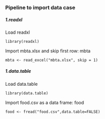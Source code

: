 ### Pipeline to import data case
##### 1.readxl
Load readxl
```
library(readxl)
```
Import mbta.xlsx and skip first row: mbta
```
mbta <- read_excel("mbta.xlsx", skip = 1)
```
##### 1.data.table
Load data.table
```
library(data.table)
```
Import food.csv as a data frame: food
```
food <- fread("food.csv",data.table=FALSE)
```
